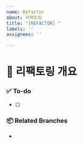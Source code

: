 ```yaml
---
name: Refactor
about: 리팩토링
title: "[REFACTOR] "
labels: ''
assignees: ''

---
```


# 🤹 리팩토링 개요

### ✅ To-do
- [ ]

### 📦 Related Branches
-